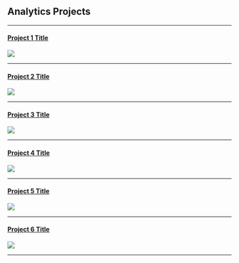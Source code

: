 ## Analytics Projects

---
#### [Project 1 Title](/sample_page)
<img src="images/dummy_thumbnail.jpg?raw=true"/>

---
#### [Project 2 Title](/pdf/sample_presentation.pdf)
<img src="images/dummy_thumbnail.jpg?raw=true"/>

---
#### [Project 3 Title](http://example.com/)
<img src="images/dummy_thumbnail.jpg?raw=true"/>

---
#### [Project 4 Title](http://example.com/)
<img src="images/dummy_thumbnail.jpg?raw=true"/>

---
#### [Project 5 Title](http://example.com/)
<img src="images/dummy_thumbnail.jpg?raw=true"/>

---
#### [Project 6 Title](http://example.com/)
<img src="images/dummy_thumbnail.jpg?raw=true"/>

---
